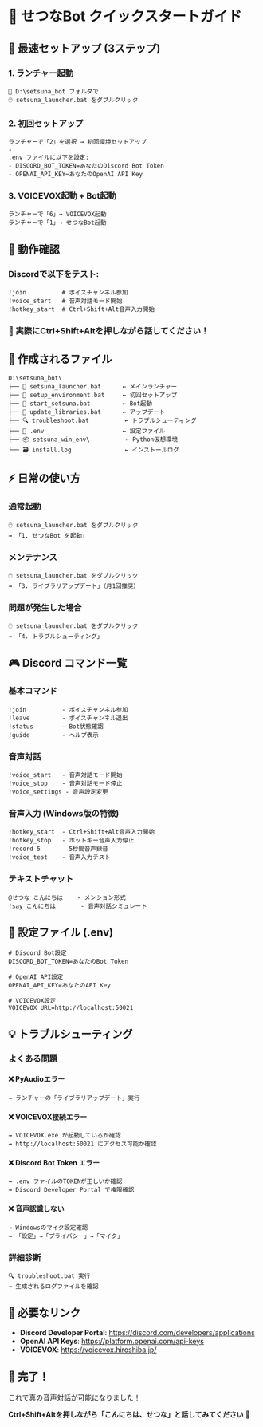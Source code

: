 # 🤖 せつなBot クイックスタートガイド

## 🚀 最速セットアップ (3ステップ)

### 1. **ランチャー起動**
```
📁 D:\setsuna_bot フォルダで
🖱️ setsuna_launcher.bat をダブルクリック
```

### 2. **初回セットアップ**
```
ランチャーで「2」を選択 → 初回環境セットアップ
↓
.env ファイルに以下を設定:
- DISCORD_BOT_TOKEN=あなたのDiscord Bot Token
- OPENAI_API_KEY=あなたのOpenAI API Key
```

### 3. **VOICEVOX起動 + Bot起動**
```
ランチャーで「6」→ VOICEVOX起動
ランチャーで「1」→ せつなBot起動
```

## 🎯 動作確認

### Discordで以下をテスト:
```
!join          # ボイスチャンネル参加
!voice_start   # 音声対話モード開始
!hotkey_start  # Ctrl+Shift+Alt音声入力開始
```

### **🎤 実際にCtrl+Shift+Altを押しながら話してください！**

## 📁 作成されるファイル

```
D:\setsuna_bot\
├── 🚀 setsuna_launcher.bat      ← メインランチャー
├── 🔧 setup_environment.bat     ← 初回セットアップ
├── 🤖 start_setsuna.bat         ← Bot起動
├── 🔄 update_libraries.bat      ← アップデート
├── 🔍 troubleshoot.bat          ← トラブルシューティング
├── 📝 .env                      ← 設定ファイル
├── 📦 setsuna_win_env\          ← Python仮想環境
└── 🗃️ install.log               ← インストールログ
```

## ⚡ 日常の使い方

### **通常起動**
```
🖱️ setsuna_launcher.bat をダブルクリック
→ 「1. せつなBot を起動」
```

### **メンテナンス**
```
🖱️ setsuna_launcher.bat をダブルクリック
→ 「3. ライブラリアップデート」（月1回推奨）
```

### **問題が発生した場合**
```
🖱️ setsuna_launcher.bat をダブルクリック
→ 「4. トラブルシューティング」
```

## 🎮 Discord コマンド一覧

### **基本コマンド**
```
!join          - ボイスチャンネル参加
!leave         - ボイスチャンネル退出
!status        - Bot状態確認
!guide         - ヘルプ表示
```

### **音声対話**
```
!voice_start   - 音声対話モード開始
!voice_stop    - 音声対話モード停止
!voice_settings - 音声設定変更
```

### **音声入力 (Windows版の特徴)**
```
!hotkey_start  - Ctrl+Shift+Alt音声入力開始
!hotkey_stop   - ホットキー音声入力停止
!record 5      - 5秒間音声録音
!voice_test    - 音声入力テスト
```

### **テキストチャット**
```
@せつな こんにちは    - メンション形式
!say こんにちは       - 音声対話シミュレート
```

## 🔧 設定ファイル (.env)

```env
# Discord Bot設定
DISCORD_BOT_TOKEN=あなたのBot Token

# OpenAI API設定  
OPENAI_API_KEY=あなたのAPI Key

# VOICEVOX設定
VOICEVOX_URL=http://localhost:50021
```

## 💡 トラブルシューティング

### **よくある問題**

#### ❌ PyAudioエラー
```
→ ランチャーの「ライブラリアップデート」実行
```

#### ❌ VOICEVOX接続エラー
```
→ VOICEVOX.exe が起動しているか確認
→ http://localhost:50021 にアクセス可能か確認
```

#### ❌ Discord Bot Token エラー
```
→ .env ファイルのTOKENが正しいか確認
→ Discord Developer Portal で権限確認
```

#### ❌ 音声認識しない
```
→ Windowsのマイク設定確認
→ 「設定」→「プライバシー」→「マイク」
```

### **詳細診断**
```
🔍 troubleshoot.bat 実行
→ 生成されるログファイルを確認
```

## 🔗 必要なリンク

- **Discord Developer Portal**: https://discord.com/developers/applications
- **OpenAI API Keys**: https://platform.openai.com/api-keys  
- **VOICEVOX**: https://voicevox.hiroshiba.jp/

## 🎉 完了！

これで真の音声対話が可能になりました！

**Ctrl+Shift+Altを押しながら「こんにちは、せつな」と話してみてください** 🎤